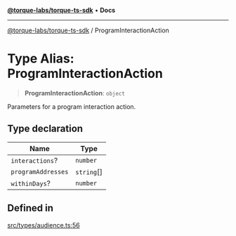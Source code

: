 [**@torque-labs/torque-ts-sdk**](../README.md) • **Docs**

***

[@torque-labs/torque-ts-sdk](../globals.md) / ProgramInteractionAction

# Type Alias: ProgramInteractionAction

> **ProgramInteractionAction**: `object`

Parameters for a program interaction action.

## Type declaration

| Name | Type |
| ------ | ------ |
| `interactions`? | `number` |
| `programAddresses` | `string`[] |
| `withinDays`? | `number` |

## Defined in

[src/types/audience.ts:56](https://github.com/torque-labs/torque-ts-sdk/blob/e34efdf278512e8a58bacdba966e9cd90b1db20a/src/types/audience.ts#L56)
